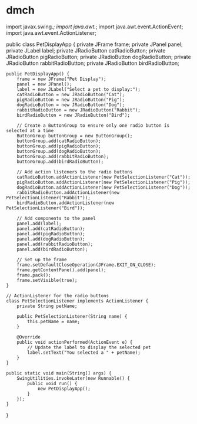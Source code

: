 # dmch
import javax.swing.*;
import java.awt.*;
import java.awt.event.ActionEvent;
import java.awt.event.ActionListener;

public class PetDisplayApp {
    private JFrame frame;
    private JPanel panel;
    private JLabel label;
    private JRadioButton catRadioButton;
    private JRadioButton pigRadioButton;
    private JRadioButton dogRadioButton;
    private JRadioButton rabbitRadioButton;
    private JRadioButton birdRadioButton;
    
    public PetDisplayApp() {
        frame = new JFrame("Pet Display");
        panel = new JPanel();
        label = new JLabel("Select a pet to display:");
        catRadioButton = new JRadioButton("Cat");
        pigRadioButton = new JRadioButton("Pig");
        dogRadioButton = new JRadioButton("Dog");
        rabbitRadioButton = new JRadioButton("Rabbit");
        birdRadioButton = new JRadioButton("Bird");
        
        // Create a ButtonGroup to ensure only one radio button is selected at a time
        ButtonGroup buttonGroup = new ButtonGroup();
        buttonGroup.add(catRadioButton);
        buttonGroup.add(pigRadioButton);
        buttonGroup.add(dogRadioButton);
        buttonGroup.add(rabbitRadioButton);
        buttonGroup.add(birdRadioButton);
        
        // Add action listeners to the radio buttons
        catRadioButton.addActionListener(new PetSelectionListener("Cat"));
        pigRadioButton.addActionListener(new PetSelectionListener("Pig"));
        dogRadioButton.addActionListener(new PetSelectionListener("Dog"));
        rabbitRadioButton.addActionListener(new PetSelectionListener("Rabbit"));
        birdRadioButton.addActionListener(new PetSelectionListener("Bird"));
        
        // Add components to the panel
        panel.add(label);
        panel.add(catRadioButton);
        panel.add(pigRadioButton);
        panel.add(dogRadioButton);
        panel.add(rabbitRadioButton);
        panel.add(birdRadioButton);
        
        // Set up the frame
        frame.setDefaultCloseOperation(JFrame.EXIT_ON_CLOSE);
        frame.getContentPane().add(panel);
        frame.pack();
        frame.setVisible(true);
    }
    
    // ActionListener for the radio buttons
    class PetSelectionListener implements ActionListener {
        private String petName;
        
        public PetSelectionListener(String name) {
            this.petName = name;
        }
        
        @Override
        public void actionPerformed(ActionEvent e) {
            // Update the label to display the selected pet
            label.setText("You selected a " + petName);
        }
    }

    public static void main(String[] args) {
        SwingUtilities.invokeLater(new Runnable() {
            public void run() {
                new PetDisplayApp();
            }
        });
    }
}

